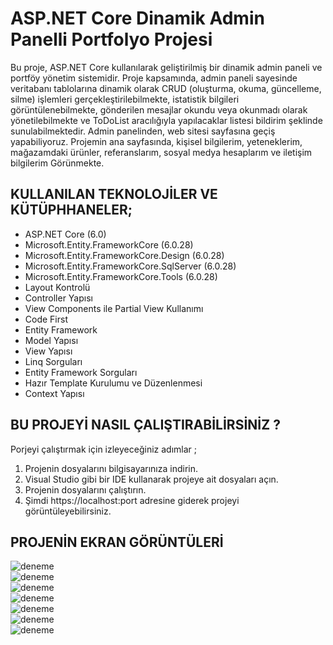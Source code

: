 # ASP.NET Core Dinamik Admin Panelli Portfolyo Projesi

Bu proje, ASP.NET Core kullanılarak geliştirilmiş bir dinamik admin paneli ve portföy yönetim sistemidir. Proje kapsamında, admin paneli sayesinde veritabanı tablolarına dinamik olarak
CRUD (oluşturma, okuma, güncelleme, silme) işlemleri gerçekleştirilebilmekte, istatistik bilgileri görüntülenebilmekte, gönderilen mesajlar okundu veya okunmadı olarak yönetilebilmekte
ve ToDoList aracılığıyla yapılacaklar listesi bildirim şeklinde sunulabilmektedir. Admin panelinden, web sitesi sayfasına geçiş yapabiliyoruz. Projemin ana sayfasında, kişisel bilgilerim,
yeteneklerim, mağazamdaki ürünler, referanslarım, sosyal medya hesaplarım ve iletişim bilgilerim Görünmekte. <br />

## KULLANILAN TEKNOLOJİLER VE KÜTÜPHHANELER;

- ASP.NET Core (6.0) <br />
- Microsoft.Entity.FrameworkCore (6.0.28) <br />
- Microsoft.Entity.FrameworkCore.Design (6.0.28) <br />
- Microsoft.Entity.FrameworkCore.SqlServer (6.0.28) <br />
- Microsoft.Entity.FrameworkCore.Tools (6.0.28) <br />
- Layout Kontrolü <br />
- Controller Yapısı <br />
- View Components ile Partial View Kullanımı <br />
- Code First <br />
- Entity Framework <br />
- Model Yapısı <br />
- View Yapısı <br />
- Linq Sorguları <br />
- Entity Framework Sorguları <br />
- Hazır Template Kurulumu ve Düzenlenmesi <br />
- Context Yapısı <br />

## BU PROJEYİ NASIL ÇALIŞTIRABİLİRSİNİZ ?

 Porjeyi çalıştırmak için izleyeceğiniz adımlar ; <br/>
1. Projenin dosyalarını bilgisayarınıza indirin. <br/>
2. Visual Studio gibi bir IDE kullanarak projeye ait dosyaları açın. <br/>
3. Projenin dosyalarını çalıştırın. <br/>
4. Şimdi https://localhost:port adresine giderek projeyi görüntüleyebilirsiniz. <br/>

## PROJENİN EKRAN GÖRÜNTÜLERİ

![deneme](https://i.hizliresim.com/nnqam13.png) <br/>
![deneme](https://i.hizliresim.com/n3qnrfs.jpg) <br/>
![deneme](https://i.hizliresim.com/sbykofn.jpg) <br/>
![deneme](https://i.hizliresim.com/54c2m0j.png) <br/>
![deneme](https://i.hizliresim.com/gzp9i9z.png) <br/>
![deneme](https://i.hizliresim.com/ip0sv0x.png) <br/>
![deneme](https://i.hizliresim.com/gndzuir.png) <br/>

